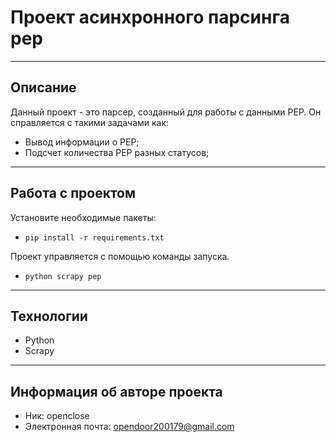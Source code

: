 # Проект асинхронного парсинга pep
* * *
## Описание
Данный проект - это парсер, созданный для работы с данными PEP.
Он справляется с такими задачами как:
- Вывод информации о PEP;
- Подсчет количества PEP разных статусов;
* * *
## Работа с проектом
Установите необходимые пакеты:
- `pip install -r requirements.txt`  

Проект управляется с помощью команды запуска.
- `python scrapy pep`
* * *
## Технологии
- Python
- Scrapy
* * *
## Информация об авторе проекта 
- Ник: openclose
- Электронная почта: opendoor200179@gmail.com